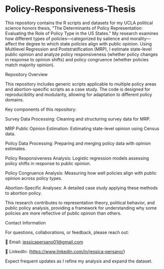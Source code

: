# Policy-Responsiveness-Thesis
This repository contains the R scripts and datasets for my UCLA political science honors thesis, "The Determinants of Policy Representation: Evaluating the Role of Policy Type in the US States." My research examines how different types of policies—categorized by salience and morality—affect the degree to which state policies align with public opinion. Using Multilevel Regression and Poststratification (MRP), I estimate state-level public opinion and analyze policy responsiveness (whether policy changes in response to opinion shifts) and policy congruence (whether policies match majority opinion).


Repository Overview

This repository includes generic scripts applicable to multiple policy areas and abortion-specific scripts as a case study. The code is designed for reproducibility and modularity, allowing for adaptation to different policy domains.


Key components of this repository:

Survey Data Processing: Cleaning and structuring survey data for MRP.

MRP Public Opinion Estimation: Estimating state-level opinion using Census data.

Policy Data Processing: Preparing and merging policy data with opinion estimates.

Policy Responsiveness Analysis: Logistic regression models assessing policy shifts in response to public opinion.

Policy Congruence Analysis: Measuring how well policies align with public opinion across policy types.

Abortion-Specific Analyses: A detailed case study applying these methods to abortion policy.

This research contributes to representation theory, political behavior, and public policy analysis, providing a framework for understanding why some policies are more reflective of public opinion than others.


Contact Information

For questions, collaborations, or feedback, please reach out:

📧 Email: jessicapersano01@gmail.com

🔗 LinkedIn: (https://www.linkedin.com/in/jessica-persano/)


Expect frequent updates as I refine my analysis and expand the dataset.
